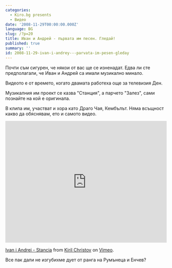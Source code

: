 ```yaml
---
categories:
  - Kiro.bg presents
  - Видео
date: '2008-11-29T00:00:00.000Z'
language: BG
slug: /?p=20
title: Иван и Андрей - първата им песен. Гледай!
published: true
summary: ''
id: 2008-11-29-ivan-i-andrey---parvata-im-pesen-gleday
---
```


Почти съм сигурен, че някои от вас ще се изненадат. Едва ли сте предполагали, че Иван и Андрей са имали музикално минало.

Видеото е от времето, когато двамата работеха още за телевизия Ден.

Музикалния им проект се казва "Станция", а парчето "Залез", сами познайте на кой е оригинала.

В клипа им, участват и хора като Драго Чая, Кембълът. Няма всъщност какво да обяснявам, ето и самото видео.

<div className="vimeo_video"><div style="padding:75.4% 0 0 0;position:relative;"><iframe src="https://player.vimeo.com/video/2370789?badge=0&amp;autopause=0&amp;player_id=0&amp;app_id=58479" frameborder="0" allow="autoplay; fullscreen; picture-in-picture; clipboard-write" style="position:absolute;top:0;left:0;width:100%;height:100%;" title="Ivan i Andrei - Stancia"></iframe></div><script src="https://player.vimeo.com/api/player.js"></script></div>

[Ivan i Andrei - Stancia](http://vimeo.com/2370789) from [Kiril Christov](http://vimeo.com/user911927) on [Vimeo](http://vimeo.com).

Все пак дали не изгубихме дует от ранга на Румънеца и Енчев?
